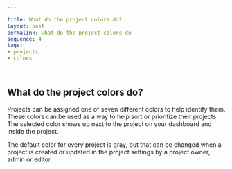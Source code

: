 ```yaml
---

title: What do the project colors do?
layout: post
permalink: what-do-the-project-colors-do
sequence: 4
tags:
- projects
- colors

---
```


## What do the project colors do?
Projects can be assigned one of seven different colors to help identify them. These colors can be used as a way to help sort or prioritize their projects. The selected color shows up next to the project on your dashboard and inside the project. 

The default color for every project is gray, but that can be changed when a project is created or updated in the project settings by a project owner, admin or editor. 

